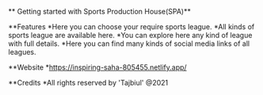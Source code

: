 ** Getting started with Sports Production House(SPA)**

**Features
    *Here you can choose your require sports league.
    *All kinds of sports league are available here.
    *You can explore here any kind of league with full details.
    *Here you can find many kinds of social media links of all leagues.

**Website
    *https://inspiring-saha-805455.netlify.app/
    
**Credits
    *All rights reserved by 'Tajbiul' @2021